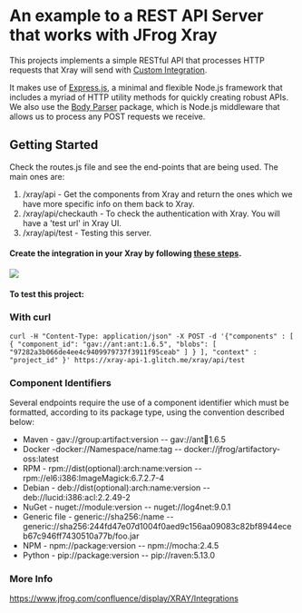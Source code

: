 # An example to a REST API Server that works with JFrog Xray

This projects implements a simple RESTful API that processes HTTP requests that Xray will send with [Custom Integration](https://www.jfrog.com/confluence/display/XRAY/Integrations).

It makes use of [Express.js](http://expressjs.com/), a minimal and flexible Node.js framework that includes a myriad of HTTP utility methods for quickly creating robust APIs. We also use the [Body Parser](https://github.com/expressjs/body-parser) package, which is Node.js middleware that allows us to process any POST requests we receive.

## Getting Started

Check the routes.js file and see the end-points that are being used.
The main ones are:
1. /xray/api - Get the components from Xray and return the ones which we have more specific info on them back to Xray.
2. /xray/api/checkauth - To check the authentication with Xray. You will have a 'test url' in Xray UI.
3. /xray/api/test - Testing this server.

#### Create the integration in your Xray by following [these steps](https://www.jfrog.com/confluence/display/XRAY/Integrations#Integrations-AddingaCustomIntegration).
![](https://www.jfrog.com/confluence/download/attachments/54986625/CustomProvider.jpg?version=1&modificationDate=1491408622000&api=v2)

#### To test this project:

### With curl

```
curl -H "Content-Type: application/json" -X POST -d '{"components" : [ { "component_id": "gav://ant:ant:1.6.5", "blobs": [ "97282a3b066de4ee4c9409979737f3911f95ceab" ] } ], "context" : "project_id" }' https://xray-api-1.glitch.me/xray/api/test
```

### Component Identifiers
Several endpoints require the use of a component identifier which must be formatted, according to its package type, using the convention described below:

* Maven - gav://group:artifact:version -- gav://ant:ant:1.6.5
* Docker -docker://Namespace/name:tag -- docker://jfrog/artifactory-oss:latest
* RPM - rpm://dist(optional):arch:name:version -- rpm://el6:i386:ImageMagick:6.7.2.7-4
* Debian - deb://dist(optional):arch:name:version -- deb://lucid:i386:acl:2.2.49-2
* NuGet - nuget://module:version -- nuget://log4net:9.0.1
* Generic file - generic://sha256:<Checksum>/name  -- generic://sha256:244fd47e07d1004f0aed9c156aa09083c82bf8944eceb67c946ff7430510a77b/foo.jar
* NPM - npm://package:version -- npm://mocha:2.4.5
* Python - pip://package:version -- pip://raven:5.13.0

### More Info
https://www.jfrog.com/confluence/display/XRAY/Integrations
